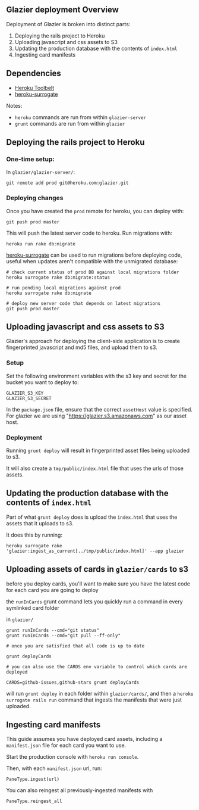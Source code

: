 ## Glazier deployment Overview

Deployment of Glazier is broken into distinct parts:

  1. Deploying the rails project to Heroku
  2. Uploading javascript and css assets to S3
  3. Updating the production database with the contents of `index.html`
  4. Ingesting card manifests


## Dependencies

 * [Heroku Toolbelt](https://toolbelt.heroku.com/)
 * [heroku-surrogate](https://github.com/tpope/heroku-surrogate)

Notes:

 * `heroku` commands are run from within `glazier-server`
 * `grunt` commands are run from within `glazier`

## Deploying the rails project to Heroku

### One-time setup:

In `glazier/glazier-server/`:

    git remote add prod git@heroku.com:glazier.git

### Deploying changes

Once you have created the `prod` remote for heroku, you can deploy with:

    git push prod master

This will push the latest server code to heroku.  Run migrations with:

    heroku run rake db:migrate

[heroku-surrogate](https://github.com/tpope/heroku-surrogate) can be used to run migrations before deploying code,
useful when updates aren't compatible with the unmigrated database:

    # check current status of prod DB against local migrations folder
    heroku surrogate rake db:migrate:status

    # run pending local migrations against prod
    heroku surrogate rake db:migrate

    # deploy new server code that depends on latest migrations
    git push prod master

## Uploading javascript and css assets to S3

Glazier's approach for deploying the client-side application is to create fingerprinted javascript and md5 files, and upload them to s3.

### Setup

Set the following environment variables with the s3 key and secret for the bucket you want to deploy to:

    GLAZIER_S3_KEY
    GLAZIER_S3_SECRET

In the `package.json` file, ensure that the correct `assetHost` value is specified.  For glazier we are using "https://glazier.s3.amazonaws.com" as our asset host.

### Deployment

Running `grunt deploy` will result in fingerprinted asset files being uploaded to s3.

It will also create a `tmp/public/index.html` file that uses the urls of those assets.

## Updating the production database with the contents of `index.html`

Part of what `grunt deploy` does is upload the `index.html` that uses the assets that it uploads to s3.

It does this by running:

    heroku surrogate rake 'glazier:ingest_as_current[../tmp/public/index.html]' --app glazier

## Uploading assets of cards in `glazier/cards` to s3

before you deploy cards, you'll want to make sure you have the latest code for each card you are going to deploy

the `runInCards` grunt command lets you quickly run a command in every symlinked card folder

in `glazier/`

    grunt runInCards --cmd="git status"
    grunt runInCards --cmd="git pull --ff-only"

    # once you are satisfied that all code is up to date

    grunt deployCards

    # you can also use the CARDS env variable to control which cards are deployed

    CARDS=github-issues,github-stars grunt deployCards

will run `grunt deploy` in each folder within `glazier/cards/`, and then a `heroku surrogate rails run` command that ingests the manifests that were just uploaded.

## Ingesting card manifests

This guide assumes you have deployed card assets, including a `manifest.json` file for each card you want to use.

Start the production console with `heroku run console`.

Then, with each `manifest.json` url, run:

    PaneType.ingest(url)

You can also reingest all previously-ingested manifests with

    PaneType.reingest_all


